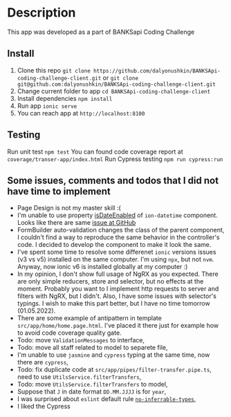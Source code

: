 # Description
This app was developed as a part of BANKSapi Coding Challenge

## Install
1. Clone this repo
`git clone https://github.com/dalyonushkin/BANKSApi-coding-challenge-client.git`
or
`git clone git@github.com:dalyonushkin/BANKSApi-coding-challenge-client.git`
2. Change current folder to app
`cd BANKSApi-coding-challenge-client`
3. Install dependencies
`npm install`
4. Run app
`ionic serve`
5. You can reach app at `http://localhost:8100`

## Testing
Run unit test
`npm test`
You can found code coverage report at  `coverage/transer-app/index.html`
Run Cypress testing
`npm run cypress:run`

## Some issues, comments and todos that I did not have time to implement
- Page Design is not my master skill :(
- I'm unable to use property [isDateEnabled](https://ionicframework.com/docs/api/datetime#disabling-dates) of `ion-datetime` component. Looks like there are same [issue at GitHub](https://github.com/ionic-team/ionic-framework/issues/25189)
- FormBuilder auto-validation changes the class of the parent component, I couldn't find a way to reproduce the same behavior in the controller's code. I decided to develop the component to make it look the same.
- I've spent some time to resolve some differenet `ionic` versions issues (v3 vs v5) installed on the same computer. I'm using `npx`, but not `nvm`. Anyway, now ionic v6 is installed globally at my computer :)
- In my opinion, I don't show full usage of NgRX as you expected. There are only simple reducers, store and selector, but no effects at the moment. Probably you want to I implement http requests to server and filters with NgRX, but I didn't. Also, I have some issues with selector's typings. I wish to make this part better, but  I have no time tomorrow (01.05.2022). 
- There are some example of antipattern in template `src/app/home/home.page.html`. I've placed it there just for example how to avoid code coverage quality gate.
- Todo:  move `ValidationMessages` to interface,
- Todo:  move all staff related to model to separete file,
-  I'm unable to use `jasmine` and `cypress` typing at the same time, now there are  `cypress`,
- Todo: fix duplicate code at  `src/app/pipes/filter-transfer.pipe.ts`, need to use `UtilsService.filterTransfers`,
- Todo: move `UtilsService.filterTransfers` to model,
- Suppose that `J`  in date format `DD.MM.JJJJ` is for `year`,
- I was surprised about `eslint` default rule [`no-inferrable-types`](https://github.com/typescript-eslint/typescript-eslint/blob/v5.3.0/packages/eslint-plugin/docs/rules/no-inferrable-types.md),
- I liked the Cypress